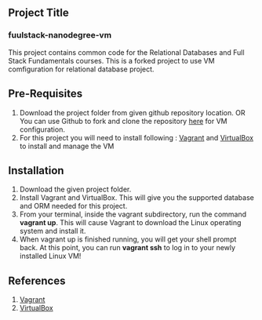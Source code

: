 ## Project Title
### fuulstack-nanodegree-vm
This project contains common code for the Relational Databases and Full Stack Fundamentals courses.
This is a forked project to use VM comfiguration for relational database project.
## Pre-Requisites
1. Download the project folder from given github repository location. 
OR You can use Github to fork and clone the repository [here](https://github.com/udacity/fullstack-nanodegree-vm) for VM configuration. 
2. For this project you will need to install following :
    [Vagrant](https://www.vagrantup.com/) and [VirtualBox](https://www.virtualbox.org/wiki/Downloads) to install and manage the VM

## Installation 
1. Download the given project folder.
2. Install Vagrant and VirtualBox. 
This will give you the supported database and ORM needed for this project.
3. From your terminal, inside the vagrant subdirectory, run the command **vagrant up**. This will cause Vagrant to download the Linux operating system and install it.
5. When vagrant up is finished running, you will get your shell prompt back. At this point, you can run **vagrant ssh** to log in to your newly installed Linux VM!


 
## References 
1. [Vagrant](https://www.vagrantup.com/)
2. [VirtualBox](https://www.virtualbox.org/wiki/Downloads)